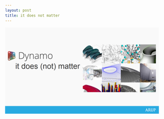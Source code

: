 ```yaml
---
layout: post
title: it does not matter
---
```


<img src="/images/itDoesNotMatter/Slide1.png" width="1280">